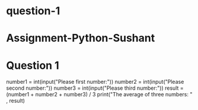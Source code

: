 # question-1
# Assignment-Python-Sushant
# Question 1
number1 = int(input("Please first number:"))
number2 = int(input("Please second number:"))
number3 = int(input("Please third number:"))
result = (number1 + number2 + number3) / 3
print("The average of three numbers: " , result)
